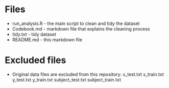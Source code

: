# Files
- run_analysis.R - the main script to clean and tidy the dataset
- Codebook.md - markdown file that explains the cleaning process
- tidy.txt - tidy dataset
- README.md - this markdown file

# Excluded files
- Original data files are excluded from this repository:
  x_test.txt
  x_train.txt
  y_test.txt
  y_train.txt
  subject_test.txt
  subject_train.txt